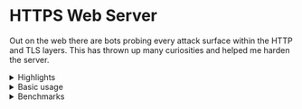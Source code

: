 # HTTPS Web Server

Out on the web there are bots probing every attack surface within the HTTP and TLS layers.
This has thrown up many curiosities and helped me harden the server.

<details>
  
<summary>Highlights</summary>
  
* The implementations for HTTP/1.1 and TLS/1.2 are my own.
* I am using my own finite elliptic curve group implementations for TLS key-exchange and signatures.
* I have used C++20 coroutines to finesse control-flow, [improving](https://github.com/fwoodruff/https-archive) bulk file transfer latency.
* The server runs at freddiewoodruff.co.uk on my Raspberry Pi 1B.
* The C++20 executable was cross-compiled for the Raspberry Pi on an AWS EC2 instance.
</details>



<details>
<summary>Basic usage</summary>
  
```bash
git clone https://github.com/fwoodruff/HTTPS.git
git make
sudo ./codeymccodeface
```

I am updating certificates with:
  
```
sudo certbot certonly --key-type=ecdsa --cert-name=freddiewoodruff.co.uk --elliptic-curve=secp256r1 --standalone --force-renewal
```

`config.txt` is localhost.
  
`config2.txt` is my Raspberry Pi server config.
  
Config files are just a bunch of paths, with a leading `'/'` for absolute paths.
</details>

<details>
  <summary>Benchmarks</summary>
 
| Client request                                                         | Data-rate | Transfer time |
| ---------------------------------------------------------------------- | --------- | ------------- |
| `scp freddiewoodruff.co.uk:~/doc/HTTPS20/webpages/assets/carina.png .` | 3.0MB/s   | 41s           |
| `wget https://freddiewoodruff.co.uk/assets/carina.png`                 | 702KB/s   | 3m 3s         |
  
</details>
